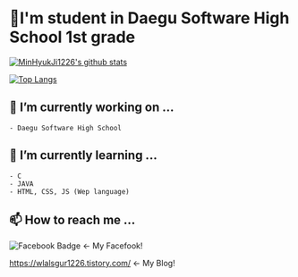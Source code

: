 # 🏤I'm student in Daegu Software High School 1st grade
[![MinHyukJi1226's github stats](https://github-readme-stats.vercel.app/api?username=MinHyukJi1226&show_icons=true&theme=dark)](https://github.com/MinHyukJi1226)


[![Top Langs](https://github-readme-stats.vercel.app/api/top-langs/?username=MinHyukJi1226&theme=dark)](https://github.com/MinHyukJi1226)
## 🔭 I’m currently working on ...
    - Daegu Software High School
    
## 🌱 I’m currently learning ...
    - C
    - JAVA
    - HTML, CSS, JS (Wep language)

## 📫 How to reach me ...
   ![Facebook Badge](https://img.shields.io/badge/facebook-1877f2?style=flat-square&logo=facebook&logoColor=white&link=https://www.facebook.com/zzsza(https://www.facebook.com/zzsza)) <- My Facefook!
   
   https://wlalsgur1226.tistory.com/ <- My Blog!
